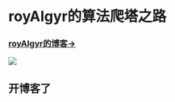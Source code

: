 # royAIgyr的算法爬塔之路

### [royAIgyr的博客&rarr;](https://huangxuan.me)

![](http://huangxuan.me/img/blog-desktop.jpg)



## 开博客了

